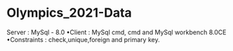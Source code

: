 # Olympics_2021-Data
Server : MySql - 8.0 •Client : MySql cmd, cmd and MySql workbench 8.0CE •Constraints : check,unique,foreign and primary key.
